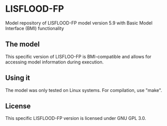 # LISFLOOD-FP
Model repository of LISFLOOD-FP model version 5.9 with Basic Model Interface (BMI) functionality

## The model
This specific version of LISFLOO-FP is BMI-compatible and allows for accessing model information during execution.

## Using it
The model was only tested on Linux systems. For compilation, use "make".

## License
This specific LISFLOOD-FP version is licensed under GNU GPL 3.0.
